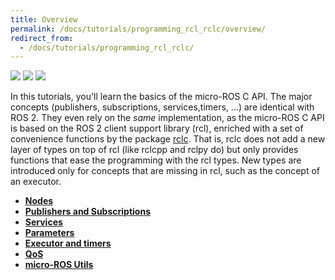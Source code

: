 ```yaml
---
title: Overview
permalink: /docs/tutorials/programming_rcl_rclc/overview/
redirect_from:
  - /docs/tutorials/programming_rcl_rclc/
---
```


<img src="https://img.shields.io/badge/Written_for-Foxy-green" style="display:inline"/> <img src="https://img.shields.io/badge/Tested_on-Galactic-green" style="display:inline"/> <img src="https://img.shields.io/badge/Tested_on-Rolling-green" style="display:inline"/>

In this tutorials, you'll learn the basics of the micro-ROS C API. The major concepts (publishers, subscriptions, services,timers, ...) are identical with ROS 2. They even rely on the *same* implementation, as the micro-ROS C API is based on the ROS 2 client support library (rcl), enriched with a set of convenience functions by the package [rclc](https://github.com/ros2/rclc/). That is, rclc does not add a new layer of types on top of rcl (like rclcpp and rclpy do) but only provides functions that ease the programming with the rcl types. New types are introduced only for concepts that are missing in rcl, such as the concept of an executor.

* [**Nodes**](../node/)
* [**Publishers and Subscriptions**](../pub_sub/)
* [**Services**](../service/)
* [**Parameters**](../parameters/)
* [**Executor and timers**](../executor/)
* [**QoS**](../qos/)
* [**micro-ROS Utils**](../micro-ROS/)
